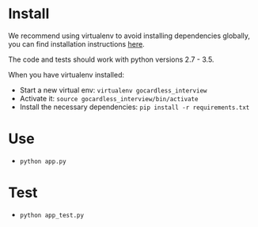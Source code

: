 # Install

We recommend using virtualenv to avoid installing dependencies globally, you
can find installation instructions [here](https://virtualenv.pypa.io/en/latest/installation/).

The code and tests should work with python versions 2.7 - 3.5.

When you have virtualenv installed:
- Start a new virtual env: `virtualenv gocardless_interview`
- Activate it: `source gocardless_interview/bin/activate`
- Install the necessary dependencies: `pip install -r requirements.txt`

# Use

- `python app.py`

# Test

- `python app_test.py`
